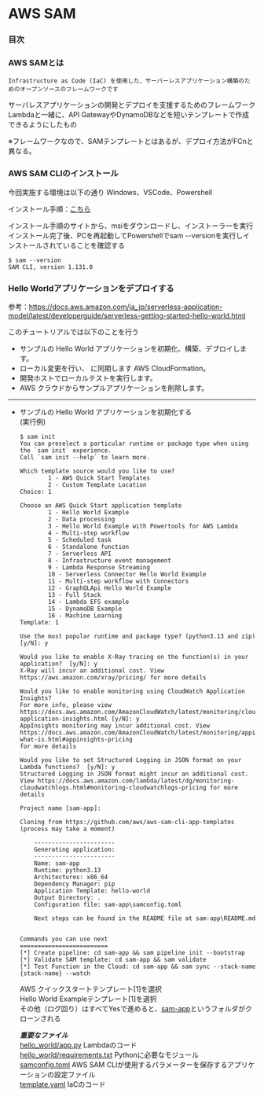 # AWS SAM

### 目次

### AWS SAMとは

```
Infrastructure as Code (IaC) を使用した、サーバーレスアプリケーション構築のためのオープンソースのフレームワークです
```
サーバレスアプリケーションの開発とデプロイを支援するためのフレームワーク  
Lambdaと一緒に、API GatewayやDynamoDBなどを短いテンプレートで作成できるようにしたもの  

※フレームワークなので、SAMテンプレートとはあるが、デプロイ方法がFCnと異なる。  


### AWS SAM CLIのインストール

今回実施する環境は以下の通り
Windows、VSCode、Powershell

インストール手順：[こちら](https://docs.aws.amazon.com/ja_jp/serverless-application-model/latest/developerguide/install-sam-cli.html)  

インストール手順のサイトから、msiをダウンロードし、インストーラーを実行  
インストール完了後、PCを再起動してPowershellでsam --versionを実行しインストールされていることを確認する
```shell
$ sam --version
SAM CLI, version 1.131.0
```

### Hello Worldアプリケーションをデプロイする

参考：https://docs.aws.amazon.com/ja_jp/serverless-application-model/latest/developerguide/serverless-getting-started-hello-world.html  

このチュートリアルでは以下のことを行う  
- サンプルの Hello World アプリケーションを初期化、構築、デプロイします。
- ローカル変更を行い、 に同期します AWS CloudFormation。
- 開発ホストでローカルテストを実行します。
- AWS クラウドからサンプルアプリケーションを削除します。

-------------------------------------------------------------  
- サンプルの Hello World アプリケーションを初期化する  
    (実行例)  
    ```shell
    $ sam init
    You can preselect a particular runtime or package type when using the `sam init` experience.
    Call `sam init --help` to learn more.

    Which template source would you like to use?
            1 - AWS Quick Start Templates
            2 - Custom Template Location
    Choice: 1

    Choose an AWS Quick Start application template
            1 - Hello World Example
            2 - Data processing
            3 - Hello World Example with Powertools for AWS Lambda
            4 - Multi-step workflow
            5 - Scheduled task
            6 - Standalone function
            7 - Serverless API
            8 - Infrastructure event management
            9 - Lambda Response Streaming
            10 - Serverless Connector Hello World Example
            11 - Multi-step workflow with Connectors
            12 - GraphQLApi Hello World Example
            13 - Full Stack
            14 - Lambda EFS example
            15 - DynamoDB Example
            16 - Machine Learning
    Template: 1

    Use the most popular runtime and package type? (python3.13 and zip) [y/N]: y

    Would you like to enable X-Ray tracing on the function(s) in your application?  [y/N]: y
    X-Ray will incur an additional cost. View https://aws.amazon.com/xray/pricing/ for more details

    Would you like to enable monitoring using CloudWatch Application Insights?
    For more info, please view https://docs.aws.amazon.com/AmazonCloudWatch/latest/monitoring/cloudwatch-application-insights.html [y/N]: y
    AppInsights monitoring may incur additional cost. View https://docs.aws.amazon.com/AmazonCloudWatch/latest/monitoring/appinsights-what-is.html#appinsights-pricing 
    for more details

    Would you like to set Structured Logging in JSON format on your Lambda functions?  [y/N]: y
    Structured Logging in JSON format might incur an additional cost. View https://docs.aws.amazon.com/lambda/latest/dg/monitoring-cloudwatchlogs.html#monitoring-cloudwatchlogs-pricing for more details

    Project name [sam-app]:

    Cloning from https://github.com/aws/aws-sam-cli-app-templates (process may take a moment)

        -----------------------
        Generating application:
        -----------------------
        Name: sam-app
        Runtime: python3.13
        Architectures: x86_64
        Dependency Manager: pip
        Application Template: hello-world
        Output Directory: .
        Configuration file: sam-app\samconfig.toml

        Next steps can be found in the README file at sam-app\README.md


    Commands you can use next
    =========================
    [*] Create pipeline: cd sam-app && sam pipeline init --bootstrap
    [*] Validate SAM template: cd sam-app && sam validate
    [*] Test Function in the Cloud: cd sam-app && sam sync --stack-name {stack-name} --watch
    ```
    AWS クイックスタートテンプレート[1]を選択  
    Hello World Exampleテンプレート[1]を選択  
    その他（ログ回り）はすべてYesで進めると、[sam-app](./sam-app)というフォルダがクローンされる 

    ***重要なファイル***  
    [hello_world/app.py](./sam-app/hello_world/app.py) Lambdaのコード  
    [hello_world/requirements.txt](./sam-app/hello_world/requirements.txt) Pythonに必要なモジュール  
    [samconfig.toml](./sam-app/samconfig.toml) AWS SAM CLIが使用するパラメーターを保存するアプリケーションの設定ファイル  
    [template.yaml](./sam-app/template.yaml) IaCのコード  

